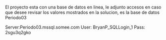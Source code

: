 El proyecto esta con una base de datos en linea, le adjunto accesos en caso que desee revisar los valores mostrados en la solucion, es la base de datos Periodo03

Server:Periodo03.mssql.somee.com
User: BryanP_SQLLogin_1
Pass: 2sgu3q2gko
